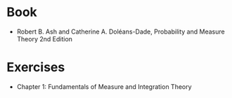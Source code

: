 # Book
- Robert B. Ash and Catherine A. Doléans-Dade, Probability and Measure Theory 2nd Edition

# Exercises
- Chapter 1: Fundamentals of Measure and Integration Theory
